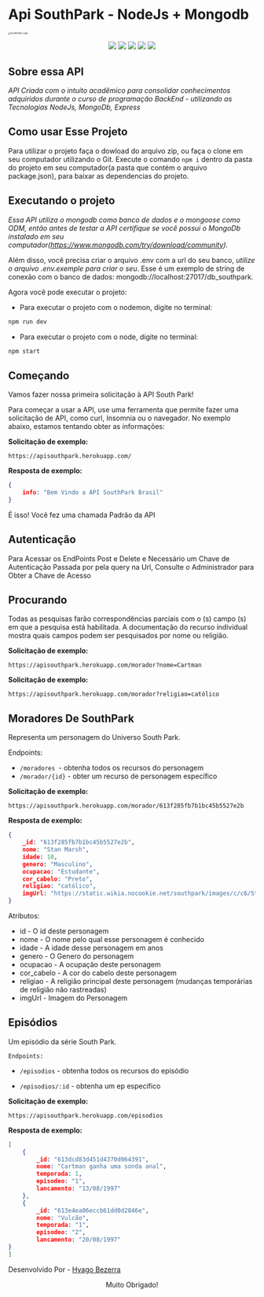 # Api SouthPark - NodeJs + Mongodb 

<img src="https://lh3.googleusercontent.com/yq-2UnK8N82e8Wl6XeerbvQbW-StuETkt4oNROgfTcBu95Zn4AHsPHVrEiqPc0958NDh3rPaOtc697mKBUtMmlhfPE8-Eezjfny7npoB5446rhI396Kny2U744qnSTIoNxnAiFA6o2MROnKrtgsfTUpgQ6WeZqhy29Ijk1J4sVdEfCxp24zcqA1_L7gM6k8NYtcAALEwFgnac5QVKVyV1cxN2yLBo-qspQHs7nH41_J0wVzoqeHkzgF4izXhkXJkMrPbr9fTDaQ0J4LEftuY2pdhwFK9eDazd5mjKU_BAD5U7GeLVZEM5yQXFZ6ILTQdWztyM0pmyq6SqhGtoqi2SlB5VHSvhBlj227tixpQ-A8TMODmYXWVTPYFsNTQyNpvDiAVE9pUY2ShuE2hWxQb6I2c22WrAV8EKvZWxoyzRFFYmh_YkZ29f8ooVNQ7y8kVXpV4ka0rMj_VsEGS2WxwhYwEopMrCvEPhIlCCH0B3xIz0cHzX1tiZCvNrCNDnO0c7KAp2Kqc5ds8KECAWWVfcbzCq00ihxWa3fala0nx15w2C9_SDxLkmbnmWUQCDfsAIo_OZvnRvWkvzgzDLa-sAjQEF34iobzHTXaFWJ0EbdaAsPAc-A4PdXSH3VXeOXuaGim-Xl_B7rogUenNqOy_TkWiZiP0DXveP_Fgwx5tr_3Nh25GZ3plGVF8__s1YL4XF7GZTFdHyAgi0InVH3jkNqbj=w1280-h720-no?authuser=1" alt="SouthPark Logo" style="zoom:33%;" />

<p align="center">
    <img src="https://img.shields.io/github/languages/count/Hyagobsantos/Projeto03-Api-SouthPark-Nodejs?label=Linguagens" />
    <img src="https://img.shields.io/github/languages/top/Hyagobsantos/Projeto03-Api-SouthPark-Nodejs?style=flat-square&logo=javascript">
    <img src="https://img.shields.io/github/stars/Hyagobsantos/Projeto03-Api-SouthPark-Nodejs?label=Estrelas" />
    <img src="https://img.shields.io/snyk/vulnerabilities/github/Hyagobsantos/Projeto03-Api-SouthPark-Nodejs?color=green&label=Vulnerabilidades" />
    <img src="https://img.shields.io/github/license/Hyagobsantos/Projeto03-Api-SouthPark-Nodejs?color=green&style=flat-square" />
</p>

## Sobre essa API

*API Criada com o intuito acadêmico para consolidar conhecimentos adquiridos durante o curso de programação BackEnd - utilizando as Tecnologias NodeJs, MongoDb, Express*

## Como usar Esse Projeto 

Para utilizar o projeto faça o dowload do arquivo zip, ou faça o clone em seu computador utilizando o Git. Execute o comando `npm i` dentro da pasta do projeto em seu computador(a pasta que contém o arquivo package.json), para baixar as dependencias do projeto.

## Executando o projeto

*Essa API utiliza o mongodb como banco de dados e o mongoose como ODM, então antes de testar a API certifique se você possui o MongoDb instalado em seu computador(https://www.mongodb.com/try/download/community).*

Além disso, você precisa criar o arquivo .env com a url do seu banco, *utilize o arquivo .env.exemple para criar o seu*. Esse é um exemplo de string de conexão com o banco de dados: mongodb://localhost:27017/db_southpark.

Agora você pode executar o projeto: 
* Para executar o projeto com o nodemon, digite no terminal: 
```bash
npm run dev
```
* Para executar o projeto com o node, digite no terminal: 
```bash
npm start
```

## Começando

Vamos fazer nossa primeira solicitação à API South Park!

Para começar a usar a API, use uma ferramenta que permite fazer uma solicitação de API, como curl, Insomnia ou o navegador. No exemplo abaixo, estamos tentando obter as informações:

**Solicitação de exemplo:**

```
https://apisouthpark.herokuapp.com/
```

**Resposta de exemplo:**

```json
{
    info: "Bem Vindo a API SouthPark Brasil"
}
```

É isso! Você fez uma chamada Padrão da API 

## Autenticação

Para Acessar os EndPoints Post e Delete e Necessário um Chave de Autenticação Passada por pela query na Url, Consulte o Administrador para Obter a Chave de Acesso

## Procurando

Todas as pesquisas farão correspondências parciais com o (s) campo (s) em que a pesquisa está habilitada. A documentação do recurso individual mostra quais campos podem ser pesquisados por nome ou religião.

**Solicitação de exemplo:**
```
https://apisouthpark.herokuapp.com/morador?nome=Cartman
```
**Solicitação de exemplo:**
```
https://apisouthpark.herokuapp.com/morador?religiao=católico
```

## Moradores De SouthPark

Representa um personagem do Universo South Park.

Endpoints:

* `/moradores `- obtenha todos os recursos do personagem
* `/morador/{id}` - obter um recurso de personagem específico

**Solicitação de exemplo:**

```
https://apisouthpark.herokuapp.com/morador/613f285fb7b1bc45b5527e2b
```
**Resposta de exemplo:**

```json
{
    _id: "613f285fb7b1bc45b5527e2b",
    nome: "Stan Marsh",
    idade: 10,
    genero: "Masculino",
    ocupacao: "Estudante",
    cor_cabelo: "Preto",
    religiao: "católico",
    imgUrl: "https://static.wikia.nocookie.net/southpark/images/c/c6/Stan-marsh-0.png/revision/latest/scale-to-width-down/319?cb=20210107202918"
}
```
Atributos:

* id - O id deste personagem
* nome - O nome pelo qual esse personagem é conhecido
* idade - A idade desse personagem em anos
* genero - O Genero do personagem 
* ocupacao -  A ocupação deste personagem
* cor_cabelo - A cor do cabelo deste personagem
* religiao - A religião principal deste personagem (mudanças temporárias de religião não rastreadas)
* imgUrl - Imagem do Personagem


## Episódios

Um episódio da série South Park.

`Endpoints:`

* `/episodios` -  obtenha todos os recursos do episódio

* `/episodios/:id` -  obtenha um ep especifico


**Solicitação de exemplo:**

```
https://apisouthpark.herokuapp.com/episodios
```
**Resposta de exemplo:**

```json
[
    {
        _id: "613dcd83d451d4370d064391",
        nome: "Cartman ganha uma sonda anal",
        temporada: 1,
        episodeo: "1",
        lancamento: "13/08/1997"
    },
    {
        _id: "613e4ea06eccb61dd0d2846e",
        nome: "Vulcão",
        temporada: "1",
        episodeo: "2",
        lancamento: "20/08/1997"
}
]
```


 Desenvolvido Por  - [Hyago Bezerra](https://github.com/Hyagobsantos) 


<p style="text-align:center">
    Muito Obrigado!
</p>
